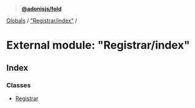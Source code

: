 > **[@adonisjs/fold](../README.md)**

[Globals](../README.md) / ["Registrar/index"](_registrar_index_.md) /

# External module: "Registrar/index"

## Index

### Classes

* [Registrar](../classes/_registrar_index_.registrar.md)